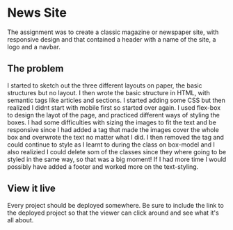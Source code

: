 # News Site

The assignment was to create a classic magazine or newspaper site, with responsive design and that contained a header with a name of the site, a logo and a navbar. 

## The problem
I started to sketch out the three different layouts on paper, the basic structures but no layout. I then wrote the basic structure in HTML, with semantic tags like articles and sections. I started adding some CSS but then realized I didnt start with mobile first so started over again. I used flex-box to design the layot of the page, and practiced different ways of styling the boxes. I had some difficulties with sizing the images to fit the text and be responsive since I had added a tag that made the images cover the whole box and overwrote the text no matter what I did. I then removed the tag and could continue to style as I learnt to during the class on box-model and I  also realizied I could delete som of the classes since they where going to be styled in the same way, so that was a big moment! If I had more time I would possibly have added a footer and worked more on the text-styling.

## View it live
Every project should be deployed somewhere. Be sure to include the link to the deployed project so that the viewer can click around and see what it's all about.
